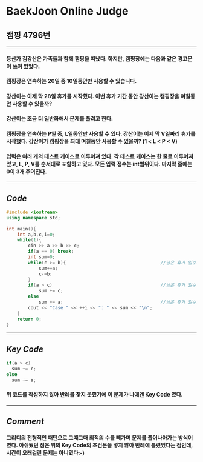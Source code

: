 # **BaekJoon Online Judge**
## 캠핑 4796번
---
#### 등산가 김강산은 가족들과 함께 캠핑을 떠났다. 하지만, 캠핑장에는 다음과 같은 경고문이 쓰여 있었다.

#### 캠핑장은 연속하는 20일 중 10일동안만 사용할 수 있습니다.

#### 강산이는 이제 막 28일 휴가를 시작했다. 이번 휴가 기간 동안 강산이는 캠핑장을 며칠동안 사용할 수 있을까?

#### 강산이는 조금 더 일반화해서 문제를 풀려고 한다. 

#### 캠핑장을 연속하는 P일 중, L일동안만 사용할 수 있다. 강산이는 이제 막 V일짜리 휴가를 시작했다. 강산이가 캠핑장을 최대 며칠동안 사용할 수 있을까? (1 < L < P < V)

#### 입력은 여러 개의 테스트 케이스로 이루어져 있다. 각 테스트 케이스는 한 줄로 이루어져 있고, L, P, V를 순서대로 포함하고 있다. 모든 입력 정수는 int범위이다. 마지막 줄에는 0이 3개 주어진다.
---
## **_Code_**
```cpp
#include <iostream>
using namespace std;

int main(){
    int a,b,c,i=0;    
    while(1){
        cin >> a >> b >> c;
        if(a == 0) break;
        int sum=0;
        while(c >= b){                                   //남은 휴가 일수가 최대 캠핑일 보다 작아질 때 까지 반복
            sum+=a;
            c-=b;
        }
        if(a > c)                                        //남은 휴가 일수가 사용가능한 일수보다 작으면 남은 휴가일 수 +
            sum += c;
        else
            sum += a;                                    //남은 휴가 일수가 사용가능한 일수보다 크면 사용가능한 일 수 +
        cout << "Case " << ++i << ": " << sum << "\n";
    }
    return 0;
}
```
---
## **_Key Code_**
```cpp
if(a > c)                                      
  sum += c;
else
  sum += a;
```
#### 위 코드를 작성하지 않아 반례를 찾지 못했기에 이 문제가 나에겐 Key Code 였다.
---
## **_Comment_**
#### 그리디의 전형적인 패턴으로 그때그때 최적의 수를 빼가며 문제를 풀어나아가는 방식이였다. 아쉬웠던 점은 위의 Key Code의 조건문을 넣지 않아 반례에 틀렸었다는 점인데, 시간이 오래걸린 문제는 아니였다:-)
